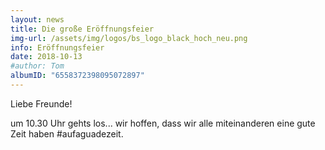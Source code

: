 ```yaml
---
layout: news
title: Die große Eröffnungsfeier
img-url: /assets/img/logos/bs_logo_black_hoch_neu.png
info: Eröffnungsfeier
date: 2018-10-13
#author: Tom
albumID: "6558372398095072897"
---
```

Liebe Freunde!

um 10.30 Uhr gehts los... wir hoffen, dass wir alle miteinanderen eine gute
Zeit haben #aufaguadezeit.